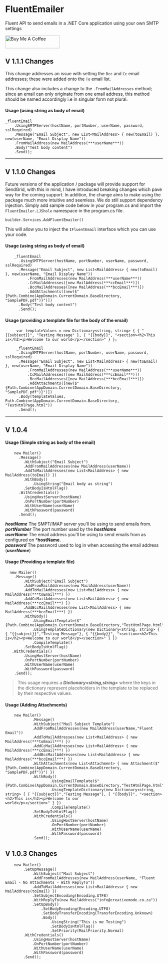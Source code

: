 # FluentEmailer
Fluent API to send emails in a .NET Core application using your own SMTP settings

<a href="https://www.buymeacoffee.com/hloni" target="_blank"><img src="https://cdn.buymeacoffee.com/buttons/default-blue.png" alt="Buy Me A Coffee" height="41" width="174"></a>

## V 1.1.1 Changes

This change addresses an issue with setting the `Bcc` and `Cc` email addresses; these were added onto the `To` email list.

This change also includes a change to the `.FromMailAddresses` method; since an email can only originate from one email address, this method should be named accordingly i.e in singular form not plural.

#### Usage (using string as body of email)
```
_fluentEmail
    .UsingSMTPServer(hostName, portNumber, userName, password, sslRequired)
    .Message("Email Subject", new List<MailAddress> { new(toEmail) }, new(userName, "Email Display Name"))
    .FromMailAddress(new MailAddress(***userName***))             
    .Body("Test body content")
    .Send();
```
---
## V 1.1.0 Changes

Future versions of the application / package will provide support for SendGrid, with this in  mind, I have introduced breaking changes which pave way for the coming support. In addition, the change aims to make using the package much more intuitive and seemless. We do still support dependency injection. Simply add sample code below in your program.cs and import the `FluentEmailer.LJShole` namespace in the program.cs file.

`builder.Services.AddFluentEmailer()` 

This will allow you to inject the `IFluentEmail` interface which you can use your code.
#### Usage (using string as body of email)
        _fluentEmail
          .UsingSMTPServer(hostName, portNumber, userName, password, sslRequired)
          .Message("Email Subject", new List<MailAddress> { new(toEmail) }, new(userName, "Email Display Name"))
              .FromMailAddresses(new MailAddress(***userName***))
              .CcMailAddresses([new MailAddress(***ccEmail***)])
              .BccMailAddresses([new MailAddress(***bccEmail***)])
              .AddAttachments([new($"{Path.Combine(AppDomain.CurrentDomain.BaseDirectory, "SamplePDF.pdf")}")])
          .Body("Test body content")
          .Send();

#### Usage (providing a template file for the body of the email)
         var templateValues = new Dictionary<string, string> { { "{{subject}}", "Testing Message" }, { "{{body}}", "<section><h2>This is</h2><p>Welcome to our world</p></section>" } };

         _fluentEmail
          .UsingSMTPServer(hostName, portNumber, userName, password, sslRequired)
          .Message("Email Subject", new List<MailAddress> { new(toEmail) }, new(userName, "Email Display Name"))
              .FromMailAddresses(new MailAddress(***userName***))
              .CcMailAddresses([new MailAddress(***ccEmail***)])
              .BccMailAddresses([new MailAddress(***bccEmail***)])
              .AddAttachments([new($"{Path.Combine(AppDomain.CurrentDomain.BaseDirectory, "SamplePDF.pdf")}")])
          .Body(templateValues, Path.Combine(AppDomain.CurrentDomain.BaseDirectory, "TestHtmlPage.html"))
          .Send();

---
## V 1.0.4
#### Usage (Simple string as body of the email)
        new Mailer()
          .Message()
            .WithSubject("Email Subject")
            .AddFromMailAddresses(new MailAddress(userName))
            .AddToMailAddresses(new List<MailAddress> { new MailAddress(toEmail) })
            .WithBody()
                .UsingString("Email body as string")
            .SetBodyIsHtmlFlag()
          .WithCredentials()
            .UsingHostServer(hostName)
            .OnPortNumber(portNumber)
            .WithUserName(userName)
            .WithPassword(password)
          .Send();
***hostName*** The SMPT/IMAP server you'll be using to send emails from. <br/>
***portNumber*** The port number used by the ***hostName***<br/>
***userName*** The email address you'll be using to send emails from as configured on ***hostName**. <br/>
***password*** The password used to log in when accessing the email address (***userName***)<br/>

#### Usage (Providing a template file)
      new Mailer()
        .Message()
            .WithSubject("Email Subject")
            .AddFromMailAddresses(new MailAddress(userName))
            .AddToMailAddresses(new List<MailAddress> { new MailAddress(***toEmail***) })
            .AddCcMailAddresses(new List<MailAddress> { new MailAddress(***ccEmail***) })
            .AddBccMailAddresses(new List<MailAddress> { new MailAddress(***bccEmail***) })
            .WithBody()
                .UsingEmailTemplate($"{Path.Combine(AppDomain.CurrentDomain.BaseDirectory,"TestHtmlPage.html")}")
                .UsingTemplateDictionary(new Dictionary<string, string> { { "{{subject}}","Testing Message"}, { "{{body}}", "<section><h2>This is</h2><p>Welcome to our world</p></section>" } })
                .CompileTemplate()
            .SetBodyIsHtmlFlag()
       .WithCredentials()
            .UsingHostServer(hostName)
            .OnPortNumber(portNumber)
            .WithUserName(userName)
            .WithPassword(password)
        .Send();
        
 > This usage requires a ***Dictionary<string,string>*** where the keys in the dictionary represent placeholders in the template to be replaced by their respective values.<br/>
 
 #### Usage (Adding Attachments)
        new Mailer()
                .Message()
                .WithSubject("Mail Subject Template")
                .AddFromMailAddresses(new MailAddress(userName,"Fluent Email"))
                .AddToMailAddresses(new List<MailAddress> { new MailAddress(***toEmail***) })
                .AddCcMailAddresses(new List<MailAddress> { new MailAddress(***ccEmail***) })
                .AddBccMailAddresses(new List<MailAddress> { new MailAddress(***bccEmail***) })
                .WithAttachments(new List<Attachment> { new Attachment($"{Path.Combine(AppDomain.CurrentDomain.BaseDirectory, "SamplePDF.pdf")}") })
                .WithBody()
                        .UsingEmailTemplate($"{Path.Combine(AppDomain.CurrentDomain.BaseDirectory,"TestHtmlPage.html")}")
                        .UsingTemplateDictionary(new Dictionary<string, string> { { "{{subject}}","Testing Message"}, { "{{body}}", "<section><h2>This is</h2><p>Welcome to our                                 world</p></section>" } })
                        .CompileTemplate()
                .SetBodyIsHtmlFlag()
                .WithCredentials()
                        .UsingHostServer(hostName)
                        .OnPortNumber(portNumber)
                        .WithUserName(userName)
                        .WithPassword(password)
                .Send();
                
                
## V 1.0.3 Changes

        new Mailer()
            .SetUpMessage()
                .WithSubject("Mail Subject")
                .AddFromMailAddresses(new MailAddress(userName, "Fluent Email - No Attachments - With ReplyTo"))
                .AddToMailAddresses(new List<MailAddress> { new MailAddress(toEmail) })
                .SetSubjectEncoding(Encoding.UTF8)
                .WithReplyTo(new MailAddress("info@creativemode.co.za"))
                .SetUpBody()
                    .SetBodyEncoding(Encoding.UTF8)
                    .SetBodyTransferEncoding(TransferEncoding.Unknown)
                    .Body()
                        .UsingString("This is me Testing")
                        .SetBodyIsHtmlFlag()
                        .SetPriority(MailPriority.Normal)
            .WithCredentials()
                .UsingHostServer(hostName)
                .OnPortNumber(portNumber)
                .WithUserName(userName)
                .WithPassword(password)
            .Send();

